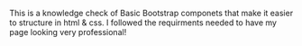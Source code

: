 This is a knowledge check of Basic Bootstrap componets that make it easier to structure in html & css. I followed the requirments needed to have my page looking very professional! 
